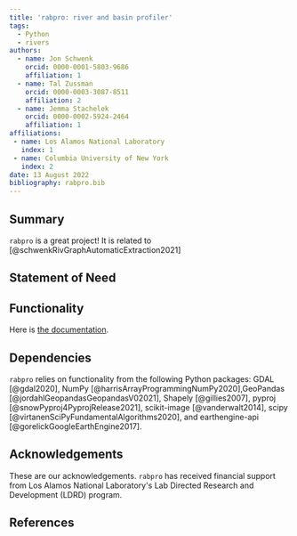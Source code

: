 ```yaml
---
title: 'rabpro: river and basin profiler'
tags:
  - Python
  - rivers  
authors:
  - name: Jon Schwenk
    orcid: 0000-0001-5803-9686
    affiliation: 1
  - name: Tal Zussman
    orcid: 0000-0003-3087-8511
    affiliation: 2
  - name: Jemma Stachelek
    orcid: 0000-0002-5924-2464
    affiliation: 1
affiliations:
 - name: Los Alamos National Laboratory
   index: 1
 - name: Columbia University of New York
   index: 2
date: 13 August 2022
bibliography: rabpro.bib
---
```


## Summary

``rabpro`` is a great project! It is related to [@schwenkRivGraphAutomaticExtraction2021]

## Statement of Need

## Functionality

Here is [the documentation](https://VeinsOfTheEarth.github.io/rabpro/).

## Dependencies

`rabpro` relies on functionality from the following Python packages: GDAL [@gdal2020], NumPy [@harrisArrayProgrammingNumPy2020],GeoPandas [@jordahlGeopandasGeopandasV02021], Shapely [@gillies2007], pyproj [@snowPyproj4PyprojRelease2021], scikit-image [@vanderwalt2014], scipy [@virtanenSciPyFundamentalAlgorithms2020], and earthengine-api [@gorelickGoogleEarthEngine2017].

## Acknowledgements

These are our acknowledgements. `rabpro` has received financial support from Los Alamos National Laboratory's Lab Directed Research and Development (LDRD) program.

## References
